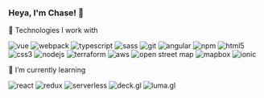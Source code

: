 ### Heya, I'm Chase! 👋

🔭 Technologies I work with

![vue](https://img.shields.io/badge/Vue-4FC08D?style=for-the-badge&logoColor=white&logo=vue.js)
![webpack](https://img.shields.io/badge/Webpack-8DD6F9?style=for-the-badge&logoColor=white&logo=webpack)
![typescript](https://img.shields.io/badge/TypeScript-007ACC?style=for-the-badge&logoColor=white&logo=typescript)
![sass](https://img.shields.io/badge/Sass-CC6699?style=for-the-badge&logoColor=white&logo=sass)
![git](https://img.shields.io/badge/Git-F05032?style=for-the-badge&logoColor=white&logo=git)
![angular](https://img.shields.io/badge/Angular-DD0031?style=for-the-badge&logoColor=white&logo=angular)
![npm](https://img.shields.io/badge/NPM-CB3837?style=for-the-badge&logoColor=white&logo=npm)
![html5](https://img.shields.io/badge/HTML5-E34F26?style=for-the-badge&logoColor=white&logo=html5)
![css3](https://img.shields.io/badge/CSS3-1572B6?style=for-the-badge&logoColor=white&logo=css3)
![nodejs](https://img.shields.io/badge/Nodejs-43853d?style=for-the-badge&logoColor=white&logo=node.js)
![terraform](https://img.shields.io/badge/Terraform-623CE4?style=for-the-badge&logoColor=white&logo=terraform)
![aws](https://img.shields.io/badge/AWS-232F3E?style=for-the-badge&logoColor=white&logo=amazon)
![open street map](https://img.shields.io/badge/Open_Street_Map-7EBC6F?style=for-the-badge&logoColor=white&logo=openstreetmap)
![mapbox](https://img.shields.io/badge/Mapbox-000000?style=for-the-badge&logoColor=white&logo=mapbox)
![ionic](https://img.shields.io/badge/Ionic-3880FF?style=for-the-badge&logoColor=white&logo=ionic)

🌱 I’m currently learning

![react](https://img.shields.io/badge/React-45b8d8?style=for-the-badge&logoColor=white&logo=react)
![redux](https://img.shields.io/badge/Redux-764ABC?style=for-the-badge&logoColor=white&logo=redux)
![serverless](https://img.shields.io/badge/Serverless-FD5750?style=for-the-badge&logoColor=white&logo=serverless)
![deck.gl](https://img.shields.io/badge/Deck.gl-19202c?style=for-the-badge&logoColor=white)
![luma.gl](https://img.shields.io/badge/Luma.gl-1f192c?style=for-the-badge&logoColor=white)

<!--
**ChaseIngebritson/ChaseIngebritson** is a ✨ _special_ ✨ repository because its `README.md` (this file) appears on your GitHub profile.

Here are some ideas to get you started:

- 🔭 I’m currently working on ...
- 🌱 I’m currently learning ...
- 👯 I’m looking to collaborate on ...
- 🤔 I’m looking for help with ...
- 💬 Ask me about ...
- 📫 How to reach me: ...
- 😄 Pronouns: ...
- ⚡ Fun fact: ...
-->

